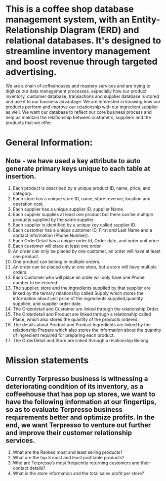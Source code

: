 # This is a coffee shop database management system, with an Entity-Relationship Diagram (ERD) and relational databases. It's designed to streamline inventory management and boost revenue through targeted advertising.
We are a chain of coffeehouses and roastery services and are trying to digitize our data management processes, especially how our product inventory, customer database, transactions and supplier database is stored and use it to our business advantage. We are interested in knowing how our products perform and improve our relationship with our ingredient supplier as well. We want our database to reflect our core business process and help us maintain the relationship between customers, suppliers and the products that we offer.

# General Information:
## Note - we have used a key attribute to auto generate primary keys unique to each table at insertion.

1.	Each product is described by a unique product ID, name, price, and category.
2.	Each store has a unique store ID, name, store revenue, location and operation cost.
3.	Each supplier has a unique supplier ID, supplier Name.
4.	Each supplier supplies at least one product but there can be multiple products supplied by the same supplier.
5.	Each supplier is identified by a unique key called supplier ID.
6.	Each customer has a unique customer ID, First and Last Name and a contact information (Phone Number).
7.	Each OrderDetail has a unique order Id, Order date, and order unit price.
8.	Each customer will place at least one order.
9.	An order can only be placed by one customer, an order will have at least one product.
10.	One product can belong in multiple orders.
11.	An order can be placed only at one store, but a store will have multiple orders.
12.	Each Customer who will place an order will only have one Phone number to be entered.
13.	The supplier, store and the ingredients supplied by that supplier are linked by the ternary relationship called Supply which stores the information about unit price of the ingredients supplied,quantity supplied, and supplier order date.
14.	The Orderdetail and Customer are linked through the relationship Order.
15.	The Orderdetail and Product are linked through a relationship called Place, which also stores the quantity of the products ordered.
16.	The details about Product and Product Ingredients are linked by the relationship Prepare which also stores the information about the quantity of ingredient required for preparing each product.
17.	The OrderDetail and Store are linked through a relationship Belong.

# Mission statements
## Currently Terpresso business is witnessing a deteriorating condition of its inventory, as a coffeehouse that has pop up stores, we want to have the following information at our fingertips, so as to evaluate Terpresso business requirements better and optimize profits. In the end, we want Terpresso to venture out further and improve their customer relationship services.

1.	What are the Ranked most and least selling products?
2.	What are the top 3 most and least profitable products?
3.	Who are Terpresso’s most frequently returning customers and their contact details?
4.	What is the store information and the total sales profit per store?
